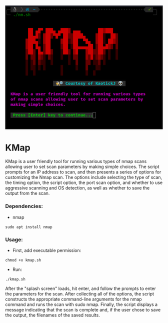 ![KMap](kmap.png)
# KMap
KMap is a user friendly tool for running various types of nmap scans allowing user to set scan parameters by making simple choices.
The script prompts for an IP address to scan, and then presents a series of options for customizing the Nmap scan. The options include selecting the type of scan, the timing option, the script option, the port scan option, and whether to use aggressive scanning and OS detection, as well as whether to save the output from the scan. 
### Dependencies:
* nmap
```
sudo apt install nmap
```
### Usage:
* First, add executable permission:
 ```
 chmod +x kmap.sh
 ```
 * Run:
 ```
 ./kmap.sh
 ```
After the "splash screen" loads, hit enter, and follow the prompts to enter the parameters for the scan.
After collecting all of the options, the script constructs the appropriate command-line arguments for the nmap command and runs the scan with sudo nmap. Finally, the script displays a message indicating that the scan is complete and, if the user chose to save the output, the filenames of the saved results.